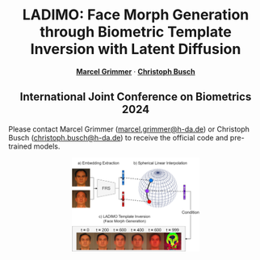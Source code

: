 <!-- # LADIMO -->
<h1 align="center"> LADIMO: Face Morph Generation through Biometric Template Inversion with Latent Diffusion</h1>
<p align="center">

  <p align="center">
    <a href="https://dasec.h-da.de/staff/marcel-grimmer/"><strong>Marcel Grimmer</strong></a>    
    ·
    <a href="https://dasec.h-da.de/staff/christoph-busch/"><strong>Christoph Busch</strong></a>

  </p>
  <h2 align="center">International Joint Conference on Biometrics 2024 </h2>
  <div align="center">
  </div>

Please contact Marcel Grimmer (marcel.grimmer@h-da.de) or Christoph Busch (christoph.busch@h-da.de) to receive the official code and pre-trained models.

<p align="center"> 
<img src="ladimo-intro.png" width="50%">
</p>


